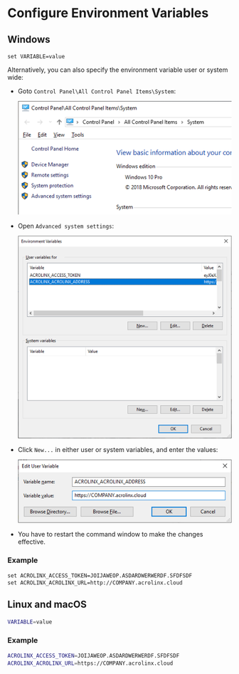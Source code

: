# Configure Environment Variables

## Windows

```batch
set VARIABLE=value
```

Alternatively, you can also specify the environment variable user or system wide:

* Goto `Control Panel\All Control Panel Items\System`:
  
  ![Control Panel / System](advanced_system_settings.png)
* Open `Advanced system settings`:
  
  ![Environment Variables](env.png)
* Click `New...` in either user or system variables, and enter the values:
  
  ![Environment Variables](new_env.png)
* You have to restart the command window to make the changes effective.

### Example

```batch
set ACROLINX_ACCESS_TOKEN=JOIJAWEOP.ASDARDWERWERDF.SFDFSDF
set ACROLINX_ACROLINX_URL=http://COMPANY.acrolinx.cloud
```

## Linux and macOS

```bash
VARIABLE=value
```

### Example

```bash
ACROLINX_ACCESS_TOKEN=JOIJAWEOP.ASDARDWERWERDF.SFDFSDF
ACROLINX_ACROLINX_URL=https://COMPANY.acrolinx.cloud
```